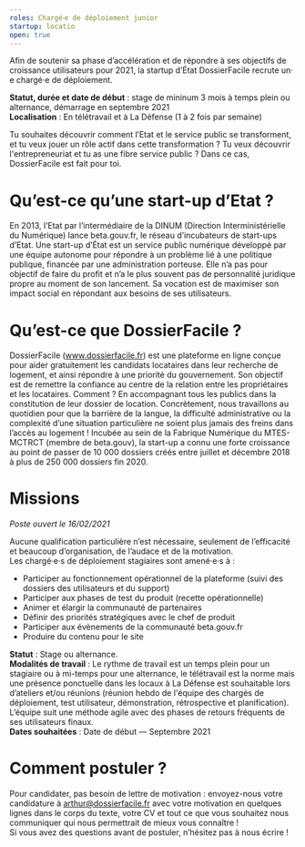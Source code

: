 ```yaml
---
roles: Chargé‧e de déploiement junior
startup: locatio
open: true
---
```

Afin de soutenir sa phase d’accélération et de répondre à ses objectifs de croissance utilisateurs pour 2021, la startup d’État DossierFacile recrute un‧e chargé‧e de déploiement.

**Statut, durée et date de début** : stage de mininum 3 mois à temps plein ou alternance, démarrage en septembre 2021\
**Localisation** : En télétravail et à La Défense (1 à 2 fois par semaine)

Tu souhaites découvrir comment l’Etat et le service public se transforment, et tu veux jouer un rôle actif dans cette transformation ? Tu veux découvrir l'entrepreneuriat et tu as une fibre service public ? Dans ce cas, DossierFacile est fait pour toi.

# Qu’est-ce qu’une start-up d’Etat ? 
En 2013, l’Etat par l’intermédiaire de la DINUM (Direction Interministérielle du Numérique) lance beta.gouv.fr, le réseau d’incubateurs de start-ups d’Etat. 
Une start-up d’État est un service public numérique développé par une équipe autonome pour répondre à un problème lié à une politique publique, financée par une administration porteuse. Elle n’a pas pour objectif de faire du profit et n’a le plus souvent pas de personnalité juridique propre au moment de son lancement. Sa vocation est de maximiser son impact social en répondant aux besoins de ses utilisateurs.

# Qu’est-ce que DossierFacile ? 
DossierFacile (<a href="https://dossierfacile.fr/">www.dossierfacile.fr</a>) est une plateforme en ligne conçue pour aider gratuitement les candidats locataires dans leur recherche de logement, et ainsi répondre à une priorité du gouvernement. Son objectif est de remettre la confiance au centre de la relation entre les propriétaires et les locataires. Comment ? En accompagnant tous les publics dans la constitution de leur dossier de location. Concrètement, nous travaillons au quotidien pour que la barrière de la langue, la difficulté administrative ou la complexité d’une situation particulière ne soient plus jamais des freins dans l’accès au logement !
Incubée au sein de la Fabrique Numérique du MTES-MCTRCT (membre de beta.gouv), la start-up a connu une forte croissance au point de passer de 10 000 dossiers créés entre juillet et décembre 2018 à plus de 250 000 dossiers fin 2020.

# Missions
_Poste ouvert le 16/02/2021_

Aucune qualification particulière n’est nécessaire, seulement de l’efficacité et beaucoup d’organisation, de l’audace et de la motivation.\
Les chargé‧e‧s de déploiement stagiaires sont amené‧e‧s à :
- Participer au fonctionnement opérationnel de la plateforme (suivi des dossiers des utilisateurs et du support)
- Participer aux phases de test du produit (recette opérationnelle)
- Animer et élargir la communauté de partenaires
- Définir des priorités stratégiques avec le chef de produit
- Participer aux évènements de la communauté beta.gouv.fr
- Produire du contenu pour le site

**Statut** : Stage ou alternance.\
**Modalités de travail** : Le rythme de travail est un temps plein pour un stagiaire ou à mi-temps pour une alternance, le télétravail est la norme mais une présence ponctuelle dans les locaux à La Défense est souhaitable lors d’ateliers et/ou réunions (réunion hebdo de l'équipe des chargés de déploiement, test utilisateur, démonstration, rétrospective et planification). L’équipe suit une méthode agile avec des phases de retours fréquents de ses utilisateurs finaux.\
**Dates souhaitées** : Date de début — Septembre 2021

# Comment postuler ?
Pour candidater, pas besoin de lettre de motivation : envoyez-nous votre candidature à <a href="mailto:arthur@dossierfacile.fr">arthur@dossierfacile.fr</a> avec votre motivation en quelques lignes dans le corps du texte, votre CV et tout ce que vous souhaitez nous communiquer qui nous permettrait de mieux vous connaître !\
Si vous avez des questions avant de postuler, n’hésitez pas à nous écrire !
